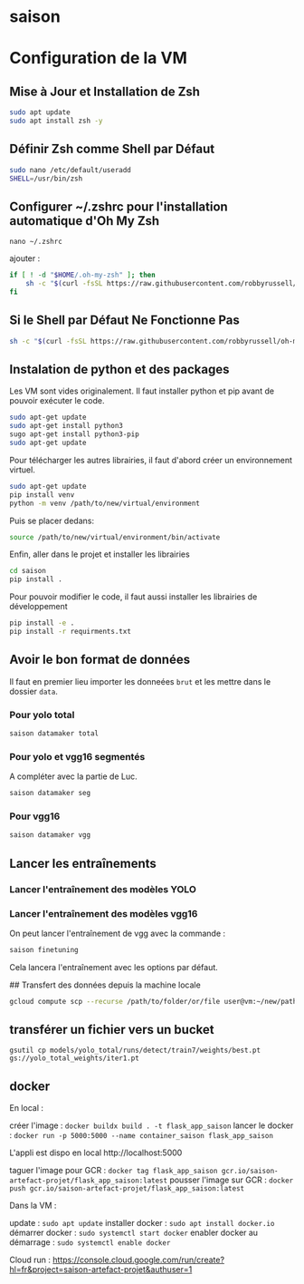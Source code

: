# saison





# Configuration de la VM

## Mise à Jour et Installation de Zsh
```bash
sudo apt update
sudo apt install zsh -y
``` 

## Définir Zsh comme Shell par Défaut

```bash
sudo nano /etc/default/useradd
SHELL=/usr/bin/zsh
``` 

## Configurer ~/.zshrc pour l'installation automatique d'Oh My Zsh
`nano ~/.zshrc`

ajouter : 
```bash
if [ ! -d "$HOME/.oh-my-zsh" ]; then
    sh -c "$(curl -fsSL https://raw.githubusercontent.com/robbyrussell/oh-my-zsh/master/tools/install.sh)"
fi
```

## Si le Shell par Défaut Ne Fonctionne Pas
```bash
sh -c "$(curl -fsSL https://raw.githubusercontent.com/robbyrussell/oh-my-zsh/master/tools/install.sh)"
```


## Instalation de python et des packages
Les VM sont vides originalement. Il faut installer python et pip avant de pouvoir exécuter le code.
```bash
sudo apt-get update
sudo apt-get install python3
sugo apt-get install python3-pip
sudo apt-get update
```

Pour télécharger les autres librairies, il faut d'abord créer un environnement virtuel.
```bash
sudo apt-get update
pip install venv
python -m venv /path/to/new/virtual/environment
```
Puis se placer dedans:
```bash
source /path/to/new/virtual/environment/bin/activate
```

Enfin, aller dans le projet et installer les librairies
```bash
cd saison
pip install .
```

Pour pouvoir modifier le code, il faut aussi installer les librairies de développement
```bash
pip install -e .
pip install -r requirments.txt
```
## Avoir le bon format de données
Il faut en premier lieu importer les donneées `brut` et les mettre dans le dossier `data`. 
### Pour yolo total
```bash
saison datamaker total
```
### Pour yolo et vgg16 segmentés
A compléter avec la partie de Luc.
```bash
saison datamaker seg
```
### Pour vgg16
```bash
saison datamaker vgg
```
## Lancer les entraînements
### Lancer l'entraînement des modèles YOLO
### Lancer l'entraînement des modèles vgg16
On peut lancer l'entraînement de vgg avec la commande :
```bash
saison finetuning
```
Cela lancera l'entraînement avec les options par défaut.


## Transfert des données depuis la machine locale 

```bash
gcloud compute scp --recurse /path/to/folder/or/file user@vm:~/new/path/to/folder/or/file
```

## transférer un fichier vers un bucket 
`gsutil cp models/yolo_total/runs/detect/train7/weights/best.pt gs://yolo_total_weights/iter1.pt`


## docker
En local : 

créer l'image : `docker buildx build . -t flask_app_saison`
lancer le docker : `docker run -p 5000:5000 --name container_saison flask_app_saison`

L'appli est dispo en local http://localhost:5000

taguer l'image pour GCR : `docker tag flask_app_saison gcr.io/saison-artefact-projet/flask_app_saison:latest`
pousser l'image sur GCR : `docker push gcr.io/saison-artefact-projet/flask_app_saison:latest `

Dans la VM : 

update : `sudo apt update`
installer docker : `sudo apt install docker.io`
démarrer docker : `sudo systemctl start docker`
enabler docker au démarrage : `sudo systemctl enable docker`


Cloud run :
https://console.cloud.google.com/run/create?hl=fr&project=saison-artefact-projet&authuser=1


